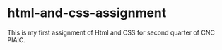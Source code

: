 # html-and-css-assignment
This is my first assignment of Html and CSS for second quarter of CNC PIAIC.

